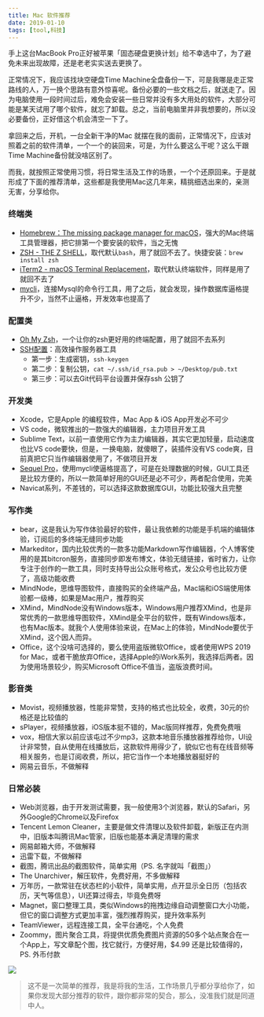 ```yaml
---
title: Mac 软件推荐
date: 2019-01-10
tags: [tool,科技]
---
```


手上这台MacBook Pro正好被苹果「固态硬盘更换计划」给不幸选中了，为了避免未来出现故障，还是老老实实送去更换了。

正常情况下，我应该找块空硬盘Time Machine全盘备份一下，可是我哪是走正常路线的人，万一换个思路有意外惊喜呢。备份必要的一些文档之后，就送走了。因为电脑使用一段时间过后，难免会安装一些日常并没有多大用处的软件，大部分可能是某天试用了哪个软件，就忘了卸载。总之，当前电脑里并非我想要的，所以没必要备份，正好借这个机会清空一下了。

拿回来之后，开机，一台全新干净的Mac 就摆在我的面前，正常情况下，应该对照着之前的软件清单，一个一个的装回来，可是，为什么要这么干呢？这么干跟Time  Machine备份就没啥区别了。

而我，就按照正常使用习惯，将日常生活及工作的场景，一个个还原回来。于是就形成了下面的推荐清单，这些都是我使用Mac这几年来，精挑细选出来的，亲测无害，分享给你。

### 终端类
- [Homebrew：The missing package manager for macOS](https://brew.sh)，强大的Mac终端工具管理器，把它排第一个要安装的软件，当之无愧
- [ZSH - THE Z SHELL](http://zsh.sourceforge.net)，取代默认`bash`，用了就回不去了。快捷安装：`brew install zsh`
- [iTerm2 - macOS Terminal Replacement](https://www.iterm2.com)，取代默认终端软件，同样是用了就回不去了
-  [mycli](https://www.mycli.net)，连接Mysql的命令行工具，用了之后，就会发现，操作数据库逼格提升不少，当然不止逼格，开发效率也提高了

### 配置类
- [Oh My Zsh](https://ohmyz.sh)，一个让你的zsh更好用的终端配置，用了就回不去系列
- [SSH配置](https://www.ssh.com/ssh/keygen/)：高效操作服务器工具
	- 第一步：生成密钥，`ssh-keygen`
	- 第二步：复制公钥，`cat ~/.ssh/id_rsa.pub > ~/Desktop/pub.txt`
	- 第三步：可以去Git代码平台设置并保存ssh 公钥了

### 开发类
- Xcode，它是Apple 的编程软件，Mac App & iOS App开发必不可少
- VS code，微软推出的一款强大的编辑器，主力项目开发工具
- Sublime Text，以前一直使用它作为主力编辑器，其实它更加轻量，启动速度也比VS code要快，但是，一换电脑，就傻眼了，装插件没有VS code爽，目前真把它只当作编辑器使用了，不做项目开发
- [Sequel Pro](http://www.sequelpro.com)，使用mycli使逼格提高了，可是在处理数据的时候，GUI工具还是比较方便的，所以一款简单好用的GUI还是必不可少，两者配合使用，完美
- Navicat系列，不差钱的，可以选择这款数据库GUI，功能比较强大且完整

### 写作类
- bear，这是我认为写作体验最好的软件，最让我依赖的功能是手机端的编辑体验，订阅后的多终端无缝同步功能
- Markeditor，国内比较优秀的一款多功能Markdown写作编辑器，个人博客使用的是其bitcron服务，直接同步即发布博文，体验无缝链接，省时省力，让你专注于创作的一款工具，同时支持导出公众账号格式，发公众号也比较方便了，高级功能收费
- MindNode，思维导图软件，直接购买的全终端产品，Mac端和iOS端使用体验都一级棒，如果是Mac用户，推荐购买
- XMind，MindNode没有Windows版本，Windows用户推荐XMind，也是非常优秀的一款思维导图软件，XMind是全平台的软件，既有Windows版本，也有Mac版本。就我个人使用体验来说，在Mac上的体验，MindNode要优于XMind，这个因人而异。
- Office，这个没啥可选择的，要么使用盗版微软Office，或者使用WPS 2019 for Mac，或者干脆放弃Office，选择Apple的iWork系列，我选择后两者。因为使用场景较少，购买Microsoft Office不值当，盗版浪费时间。

### 影音类
- Movist，视频播放器，性能非常赞，支持的格式也比较全，收费，30元的价格还是比较值的
- sPlayer，视频播放器，iOS版本挺不错的，Mac版同样推荐，免费免费哦
- vox，相信大家以前应该屯过不少mp3，这款本地音乐播放器推荐给你，UI设计非常赞，自从使用在线播放后，这款软件用得少了，貌似它也有在线音频等相关服务，也是订阅收费，所以，把它当作一个本地播放器挺好的
- 网易云音乐，不做解释

### 日常必装
- Web浏览器，由于开发测试需要，我一般使用3个浏览器，默认的Safari，另外Google的Chrome以及Firefox
- Tencent Lemon Cleaner，主要是做文件清理以及软件卸载，新版正在内测中，旧版本叫腾讯Mac管家，旧版也能基本满足清理的需求
- 网易邮箱大师，不做解释
- 迅雷下载，不做解释
- 截图，腾讯出品的截图软件，简单实用（PS. 名字就叫「截图」）
- The Unarchiver，解压软件，免费好用，不多做解释
- 万年历，一款常驻在状态栏的小软件，简单实用，点开显示全日历（包括农历，天气等信息），UI还算过得去，毕竟免费呀
- Magnet，窗口整理工具，类似Windows的拖拽边缘自动调整窗口大小功能，但它的窗口调整方式更加丰富，强烈推荐购买，提升效率系列
- TeamViewer，远程连接工具，全平台通吃，个人免费
- Zoommy，图片聚合工具，将提供优质免费图片资源的50多个站点聚合在一个App上，写文章配个图，找它就行，方便好用，$4.99 还是比较值得的，PS. 外币付款

![](/image/tools/Jietu20190110-224852.png)

> 这不是一次简单的推荐，我是将我的生活，工作场景几乎都分享给你了，如果你发现大部分推荐的软件，跟你都非常的契合，那么，没准我们就是同道中人。